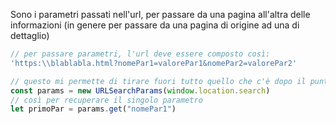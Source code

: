 Sono i parametri passati nell'url, per passare da una pagina all'altra delle informazioni (in genere per passare da una pagina di origine ad una di dettaglio)

```javascript
// per passare parametri, l'url deve essere composto così:
'https:\\blablabla.html?nomePar1=valorePar1&nomePar2=valorePar2'

// questo mi permette di tirare fuori tutto quello che c'è dopo il punto interrogativo (i parametri)
const params = new URLSearchParams(window.location.search)
// così per recuperare il singolo parametro
let primoPar = params.get("nomePar1")
```
